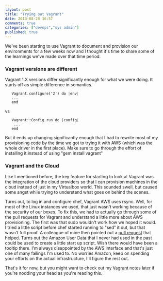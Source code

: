```yaml
---
layout: post
title: "Trying out Vagrant"
date: 2013-08-28 16:57
comments: true
categories: ["devops","sys admin"]
published: true
---
```


We've been starting to use Vagrant to document and provision our environments
for a few weeks now and I thought it's time to share some of the learnings
we've made over that time period.

### Vagrant versions are different
Vagrant 1.X versions differ significantly enough for what we were doing.  It
starts off as simple difference in semantics.

```
   Vagrant.configure('2') do |env|
   ...
   end
```
vs
```
   Vagrant::Config.run do |config|
    ...
   end
```

But it ends up changing significantly enough that I had to rewrite
most of my provisioning code by the time we got to trying it with AWS
(which was the whole driver in the first place).  Make sure to go
through the effort of installing it instead of using "gem install vagrant"

### Vagrant and the Cloud
Like I mentioned before, the key feature for starting to look at Vagrant was
the integration of the cloud providers so that I can provision machines in the cloud
instead of just in my Virtualbox world.  This sounded swell, but caused
some angst while trying to understand what goes on behind the scenes.

Turns out, to log in and configure chef, Vagrant AWS uses rsync.  Well, for
most of the Linux instances we used, that just wasn't working because
of the security of our boxes.  To fix this, we had to actually go through
some of the pull requests for Vagrant and understand a little more about
AWS provisioning.  The first was that sudo wouldn't work how we hoped it would.
I tried a little script before chef started running to "sed" it out, but
that wasn't full proof.  A colleague of mine then pointed out a [pull request](https://github.com/mitchellh/vagrant-aws/pull/26)
that helped.  Turns out the Amazon User Data that I never had used in the past
could be used to create a little start up script.  Wish there would have been
a tooltip there.  I'm always disappointed by the AWS interface and that's
just one of many failings I'm used to.  No worries Amazon, keep on spending
your efforts on the actual infrastructure, I'll figure the rest out.

That's it for now, but you might want to check out my [Vagrant](/devops/vagrant) notes
later if you're nodding your head as you're reading this.